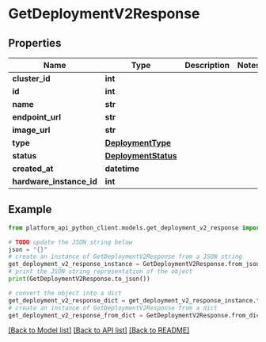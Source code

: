 # GetDeploymentV2Response


## Properties

Name | Type | Description | Notes
------------ | ------------- | ------------- | -------------
**cluster_id** | **int** |  | 
**id** | **int** |  | 
**name** | **str** |  | 
**endpoint_url** | **str** |  | 
**image_url** | **str** |  | 
**type** | [**DeploymentType**](DeploymentType.md) |  | 
**status** | [**DeploymentStatus**](DeploymentStatus.md) |  | 
**created_at** | **datetime** |  | 
**hardware_instance_id** | **int** |  | 

## Example

```python
from platform_api_python_client.models.get_deployment_v2_response import GetDeploymentV2Response

# TODO update the JSON string below
json = "{}"
# create an instance of GetDeploymentV2Response from a JSON string
get_deployment_v2_response_instance = GetDeploymentV2Response.from_json(json)
# print the JSON string representation of the object
print(GetDeploymentV2Response.to_json())

# convert the object into a dict
get_deployment_v2_response_dict = get_deployment_v2_response_instance.to_dict()
# create an instance of GetDeploymentV2Response from a dict
get_deployment_v2_response_from_dict = GetDeploymentV2Response.from_dict(get_deployment_v2_response_dict)
```
[[Back to Model list]](../README.md#documentation-for-models) [[Back to API list]](../README.md#documentation-for-api-endpoints) [[Back to README]](../README.md)


